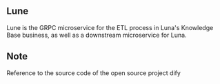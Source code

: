 ## Lune

Lune is the GRPC microservice for the ETL process in Luna's Knowledge Base business, as well as a downstream microservice for Luna.

## Note

Reference to the source code of the open source project dify
